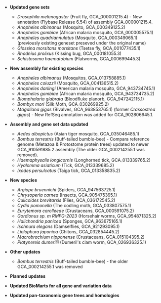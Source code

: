 - **Updated gene sets**
  - _Drosophila melanogaster_ (Fruit fly,  GCA\_000001215.4) - New annotation (Flybase Release 6.54) of assembly GCA\_000001215.4. 
  - _Anopheles albimanus_ (Mosquito, GCA\_000349125.2)
  - _Anopheles gambiae_ (African malaria mosquito, GCA\_000005575.1)
  - _Anopheles quadriannulatus_ (Mosquito, GCA\_000349065.1) (previously existing geneset preseved under the original name)
  - _Glossina morsitans morsitans_ (Tsetse fly, GCA\_001077435.1)
  - _Rhodnius prolixus_ (Kissing bug, GCA\_000181055.3)
  - _Schistosoma haematobium_ (Flatworms, GCA\_000699445.3)

- **New assembly for existing species**
  - _Anopheles albimanus_ (Mosquitos, GCA\_013758885.1)
  - _Anopheles coluzzii_ (Mosquito, GCA\_004136515.2)
  - _Anopheles darlingi_ (American malaria mosquito, GCA\_943734745.1)
  - _Anopheles gambiae_ (African malaria mosquito, GCA\_943734735.2)
  - _Biomphalaria glabrata_ (Bloodfluke planorb, GCA\_947242115.1)
  - _Bombyx mori_ (Silk Moth, GCA\_030269925.2)
  - _Magallana gigas_ (Bivalves, GCA\_963853765.1) (former _Crassostrea gigas_) - New RefSeq annotation was added for GCA\_902806645.1.

- **Assembly and gene set data updated**
  - _Aedes albopictus_ (Asian tiger mosquito, GCA\_035046485.1)
  - _Bombus terrestris_ (Buff-tailed bumble-bee) - Compara reference genome (Metazoa & Protostome protein trees) updated to newer GCA\_910591885.2 assembly (The older GCA\_000214255.1 was removed).
  - _Haemaphysalis longicornis_ (Longhorned tick, GCA\_013339765.2)
  - _Hyalomma asiaticum_ (Tick, GCA\_013339685.2)
  - _Ixodes persulcatus_ (Taiga tick, GCA\_013358835.2)

- **New species**
  - _Argiope bruennichi_ (Spiders, GCA\_947563725.1)
  - _Chrysoperla carnea_ (Insects, GCA\_905475395.1)
  - _Culicoides brevitarsis_ (Flies, GCA\_036172545.2)
  - _Cydia pomonella_ (The codling moth, GCA\_033807575.1)
  - _Eurytemora carolleeae_ (Crustaceans, GCA\_000591075.2)
  - _Gordionus sp. m RMFG-2023_ (Horsehair worms, GCA\_954871325.2)
  - _Halichondria panicea_ (Sponges, GCA\_963675165.1)
  - _Ischnura elegans_ (Damselflies, GCA\_921293095.1)
  - _Liolophura japonica_ (Chitons, GCA\_032854445.2)
  - _Macrobrachium nipponense_ (Crustaceans, GCA\_015104395.2)
  - _Platynereis dumerilii_ (Dumeril's clam worm, GCA\_026936325.1)

- **Other updates**
  - _Bombus terrestris_ (Buff-tailed bumble-bee) - the older GCA\_000214255.1 was removed

- **Planned updates**

- **Updated BioMarts for all gene and variation data**
- **Updated pan-taxonomic gene trees and homologies**
